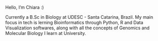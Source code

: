 Hello, I’m Chiara :)

Currently a B.Sc in Biology at UDESC - Santa Catarina, Brazil. 
My main focus in tech is lerning Bioinformatics through Python, R and Data Visualization softwares, along with all the concepts of Genomics and Molecular Biology I learn at University.
